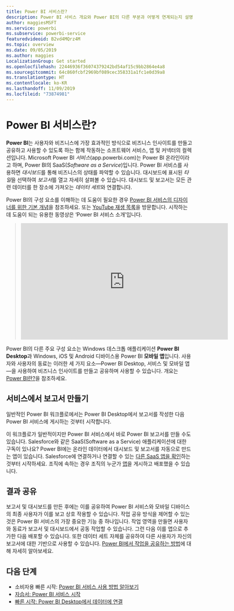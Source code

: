 ```yaml
---
title: Power BI 서비스란?
description: Power BI 서비스 개요와 Power BI의 다른 부분과 어떻게 연계되는지 설명합니다.
author: maggiesMSFT
ms.service: powerbi
ms.subservice: powerbi-service
featuredvideoid: B2vd4MQrz4M
ms.topic: overview
ms.date: 09/05/2019
ms.author: maggies
LocalizationGroup: Get started
ms.openlocfilehash: 22446936f36074379242bd54af15c9bb2864e4a8
ms.sourcegitcommit: 64c860fcbf2969bf089cec358331a1fc1e0d39a8
ms.translationtype: HT
ms.contentlocale: ko-KR
ms.lasthandoff: 11/09/2019
ms.locfileid: "73874981"
---
```

# <a name="what-is-the-power-bi-service"></a>Power BI 서비스란?
**Power BI**는 사용자와 비즈니스에 가장 효과적인 방식으로 비즈니스 인사이트를 만들고 공유하고 사용할 수 있도록 하는 함께 작동하는 소프트웨어 서비스, 앱 및 커넥터의 컬렉션입니다. Microsoft Power BI *서비스*(app.powerbi.com)는 Power BI 온라인이라고 하며, Power BI의 SaaS(*Software as a Service*)입니다. Power BI 서비스를 사용하면 *대시보드*를 통해 비즈니스의 상태를 파악할 수 있습니다. 대시보드에 표시된 *타일*을 선택하여 *보고서*를 열고 자세히 살펴볼 수 있습니다. 대시보드 및 보고서는 모든 관련 데이터를 한 장소에 가져오는 *데이터 세트*와 연결합니다. 

Power BI의 구성 요소를 이해하는 데 도움이 필요한 경우 [Power BI 서비스의 디자이너를 위한 기본 개념](service-basic-concepts.md)을 참조하세요. 또는 [YouTube 재생 목록](https://www.youtube.com/playlist?list=PL1N57mwBHtN0JFoKSR0n-tBkUJHeMP2cP)을 방문합니다. 시작하는 데 도움이 되는 유용한 동영상은 ‘Power BI 서비스 소개’입니다. 

> 
> <iframe width="560" height="315" src="https://www.youtube.com/embed/B2vd4MQrz4M" frameborder="0" allowfullscreen></iframe>
> 

Power BI의 다른 주요 구성 요소는 Windows 데스크톱 애플리케이션 **Power BI Desktop**과 Windows, iOS 및 Android 디바이스용 Power BI **모바일 앱**입니다. 사용자와 사용자의 동료는 이러한 세 가지 요소&mdash;Power BI Desktop, 서비스 및 모바일 앱&mdash;을 사용하여 비즈니스 인사이트를 만들고 공유하며 사용할 수 있습니다. 개요는 [Power BI란?](fundamentals/power-bi-overview.md)을 참조하세요.

## <a name="creating-reports-in-the-service"></a>서비스에서 보고서 만들기
일반적인 Power BI 워크플로에서는 Power BI Desktop에서 보고서를 작성한 다음 Power BI 서비스에 게시하는 것부터 시작합니다.  

이 워크플로가 일반적이지만 Power BI 서비스에서 바로 Power BI 보고서를 만들 수도 있습니다. Salesforce와 같은 SaaS(Software as a Service) 애플리케이션에 대한 구독이 있나요? Power BI에는 온라인 데이터에서 대시보드 및 보고서를 자동으로 만드는 앱이 있습니다. Salesforce에 연결하거나 연결할 수 있는 [다른 SaaS 앱을 확인](service-get-data.md)하는 것부터 시작하세요. 조직에 속하는 경우 조직의 누군가 [앱](service-create-distribute-apps.md)을 게시하고 배포했을 수 있습니다.

## <a name="sharing-your-findings"></a>결과 공유 

보고서 및 대시보드를 만든 후에는 이를 공유하여 Power BI 서비스와 모바일 디바이스의 최종 사용자가 이를 보고 상호 작용할 수 있습니다. 작업 공유 방식을 제어할 수 있는 것은 Power BI 서비스의 가장 중요한 기능 중 하나입니다. 작업 영역을 만들면 사용자와 동료가 보고서 및 대시보드에서 공동 작업할 수 있습니다. 그런 다음 이를 앱으로 추가한 다음 배포할 수 있습니다. 또한 데이터 세트 자체를 공유하여 다른 사용자가 자신의 보고서에 대한 기반으로 사용할 수 있습니다. [Power BI에서 작업을 공유하는 방법](service-how-to-collaborate-distribute-dashboards-reports.md)에 대해 자세히 알아보세요.

## <a name="next-steps"></a>다음 단계
- 소비자용 빠른 시작: [Power BI 서비스 사용 방법 알아보기](consumer/end-user-experience.md)   
- [자습서: Power BI 서비스 시작](service-get-started.md)
- [빠른 시작: Power BI Desktop에서 데이터에 연결](desktop-quickstart-connect-to-data.md)
